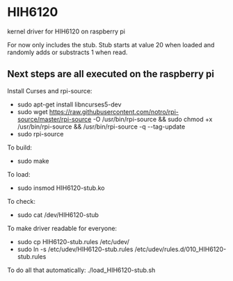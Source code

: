 # HIH6120
kernel driver for HIH6120 on raspberry pi

For now only includes the stub.
Stub starts at value 20 when loaded and randomly adds or substracts 1 when read.

## Next steps are all executed on the raspberry pi

Install Curses and rpi-source:

* sudo apt-get install libncurses5-dev
* sudo wget https://raw.githubusercontent.com/notro/rpi-source/master/rpi-source -O /usr/bin/rpi-source && sudo chmod +x /usr/bin/rpi-source && /usr/bin/rpi-source -q --tag-update
* sudo rpi-source

To build:
* sudo make

To load:
* sudo insmod HIH6120-stub.ko

To check:
* sudo cat /dev/HIH6120-stub

To make driver readable for everyone:
* sudo cp HIH6120-stub.rules /etc/udev/
* sudo ln -s /etc/udev/HIH6120-stub.rules /etc/udev/rules.d/010_HIH6120-stub.rules

To do all that automatically:
./load_HIH6120-stub.sh
